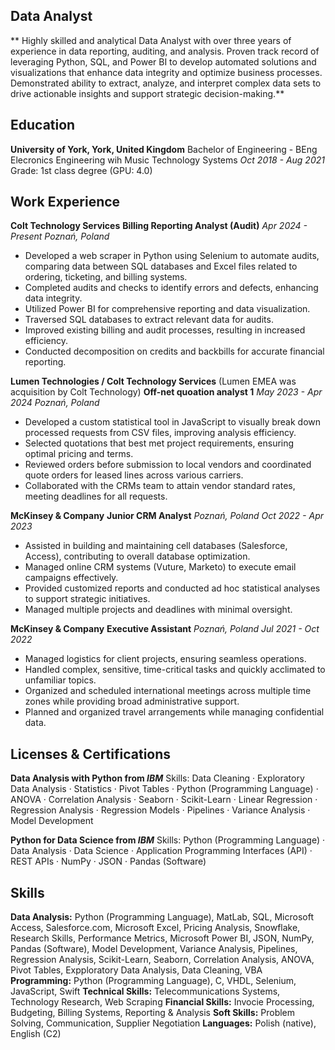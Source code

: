 ## Data Analyst
** Highly skilled and analytical Data Analyst with over three years of experience in data reporting, auditing, and analysis. Proven track record of leveraging Python, SQL, and Power BI to develop automated solutions and visualizations that enhance data integrity and optimize business processes. Demonstrated ability to extract, analyze, and interpret complex data sets to drive actionable insights and support strategic decision-making.**


## Education 
**University of York, York, United Kingdom**
Bachelor of Engineering - BEng Elecronics Engineering wih Music Technology Systems
_Oct 2018 - Aug 2021_
Grade: 1st class degree (GPU: 4.0)


## Work Experience
**Colt Technology Services**
**Billing Reporting Analyst (Audit)**
_Apr 2024 - Present_
_Poznań, Poland_
- Developed a web scraper in Python using Selenium to automate audits, comparing data between SQL databases and Excel files related to ordering, ticketing, and billing systems.
- Completed audits and checks to identify errors and defects, enhancing data integrity.
- Utilized Power BI for comprehensive reporting and data visualization.
- Traversed SQL databases to extract relevant data for audits.</br>
- Improved existing billing and audit processes, resulting in increased efficiency.
- Conducted decomposition on credits and backbills for accurate financial reporting.

  
**Lumen Technologies / Colt Technology Services**
(Lumen EMEA was acquisition by Colt Technology)
**Off-net quoation analyst 1**
_May 2023 - Apr 2024_
_Poznań, Poland_
- Developed a custom statistical tool in JavaScript to visually break down processed requests from CSV files, improving analysis efficiency.
- Selected quotations that best met project requirements, ensuring optimal pricing and terms.
- Reviewed orders before submission to local vendors and coordinated quote orders for leased lines across various carriers.
- Collaborated with the CRMs team to attain vendor standard rates, meeting deadlines for all requests.


**McKinsey & Company**
**Junior CRM Analyst**
_Poznań, Poland_
_Oct 2022 - Apr 2023_
- Assisted in building and maintaining cell databases (Salesforce, Access), contributing to overall database optimization.
- Managed online CRM systems (Vuture, Marketo) to execute email campaigns effectively.
- Provided customized reports and conducted ad hoc statistical analyses to support strategic initiatives.
- Managed multiple projects and deadlines with minimal oversight.


**McKinsey & Company**
**Executive Assistant**
_Poznań, Poland_
_Jul 2021 - Oct 2022_
- Managed logistics for client projects, ensuring seamless operations.
- Handled complex, sensitive, time-critical tasks and quickly acclimated to unfamiliar topics.
- Organized and scheduled international meetings across multiple time zones while providing broad administrative support.
- Planned and organized travel arrangements while managing confidential data.

## Licenses & Certifications
**Data Analysis with Python from _IBM_**
Skills: Data Cleaning · Exploratory Data Analysis · Statistics · Pivot Tables · Python (Programming Language) · ANOVA · Correlation Analysis · Seaborn · Scikit-Learn · Linear Regression · Regression Analysis · Regression Models · Pipelines · Variance Analysis · Model Development

**Python for Data Science from _IBM_**
Skills: Python (Programming Language) · Data Analysis · Data Science · Application Programming Interfaces (API) · REST APIs · NumPy · JSON · Pandas (Software)


## Skills
**Data Analysis:**
Python (Programming Language), MatLab, SQL, Microsoft Access, Salesforce.com, Microsoft Excel, Pricing Analysis, Snowflake, Research Skills, Performance Metrics, Microsoft Power BI, JSON, NumPy, Pandas (Software), Model Development, Variance Analysis, Pipelines, Regression Analysis, Scikit-Learn, Seaborn, Correlation Analysis, ANOVA, Pivot Tables, Expploratory Data Analysis, Data Cleaning, VBA
**Programming:**
Python (Programming Language), C, VHDL, Selenium, JavaScript, Swift
**Technical Skills:**
Telecommunications Systems, Technology Research, Web Scraping
**Financial Skills:**
Invocie Processing, Budgeting, Billing Systems, Reporting & Analysis
**Soft Skills:**
Problem Solving, Communication, Supplier Negotiation
**Languages:**
Polish (native), English (C2)
